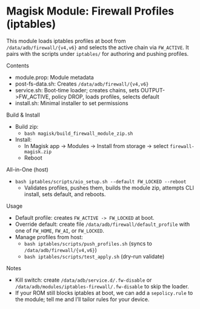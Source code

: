 # Magisk Module: Firewall Profiles (iptables)

This module loads iptables profiles at boot from `/data/adb/firewall/{v4,v6}` and selects the active chain via `FW_ACTIVE`. It pairs with the scripts under `iptables/` for authoring and pushing profiles.

Contents

- module.prop: Module metadata
- post-fs-data.sh: Creates `/data/adb/firewall/{v4,v6}`
- service.sh: Boot-time loader; creates chains, sets OUTPUT->FW_ACTIVE, policy DROP, loads profiles, selects default
- install.sh: Minimal installer to set permissions

Build & Install

- Build zip:
  - `bash magisk/build_firewall_module_zip.sh`
- Install:
  - In Magisk app → Modules → Install from storage → select `firewall-magisk.zip`
  - Reboot

All-in-One (host)

- `bash iptables/scripts/aio_setup.sh --default FW_LOCKED --reboot`
  - Validates profiles, pushes them, builds the module zip, attempts CLI install, sets default, and reboots.

Usage

- Default profile: creates `FW_ACTIVE -> FW_LOCKED` at boot.
- Override default: create file `/data/adb/firewall/default_profile` with one of `FW_HOME`, `FW_AI`, or `FW_LOCKED`.
- Manage profiles from host:
  - `bash iptables/scripts/push_profiles.sh` (syncs to `/data/adb/firewall/{v4,v6}`)
  - `bash iptables/scripts/test_apply.sh` (dry-run validate)

Notes

- Kill switch: create `/data/adb/service.d/.fw-disable` or `/data/adb/modules/iptables-firewall/.fw-disable` to skip the loader.
- If your ROM still blocks iptables at boot, we can add a `sepolicy.rule` to the module; tell me and I’ll tailor rules for your device.
